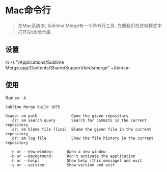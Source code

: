 # Mac命令行

> 在Mac系统中, Sublime Merge有一个命令行工具. 方便我们在终端模式中打开Git本地仓库.

## 设置

ln -s "/Applications/Sublime Merge.app/Contents/SharedSupport/bin/smerge" ~/bin/sm

## 使用

Run `sm -h`

```shell
Sublime Merge build 1075

Usage: sm path               Open the given repository
   or: sm search query       Search for commits in the current repository
   or: sm blame file [line]  Blame the given file in the current repository
   or: sm log file           Show the file history in the current repository

  -n or --new-window:      Open a new window
  -b or --background:      Don't activate the application
  -h or --help:            Show help (this message) and exit
  -v or --version:         Show version and exit
```
